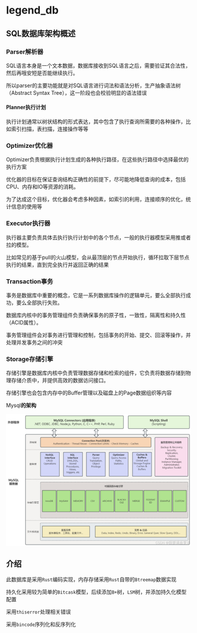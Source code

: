 # legend_db

## SQL数据库架构概述

### Parser解析器

SQL语言本身是一个文本数据，数据库接收到SQL语言之后，需要验证其合法性，然后再哦安短是否能继续执行。

所以parser的主要功能就是对SQL语言进行词法和语法分析，生产抽象语法树（Abstract Syntax Tree），这一阶段也会校验明显的语法错误

#### Planner执行计划

执行计划通常以树状结构的形式表达，其中包含了执行查询所需要的各种操作，比如索引扫描，表扫描，连接操作等等

### Optimizer优化器

Optimizer负责根据执行计划生成的各种执行路径，在这些执行路径中选择最优的执行方案

优化器的目标在保证查询结构正确性的前提下，尽可能地降低查询的成本，包括CPU、内存和IO等资源的消耗。

为了达成这个目标，优化器会考虑多种因素，如索引的利用，连接顺序的优化，统计信息的使用等

### Executor执行器

执行器主要负责具体去执行执行计划中的各个节点，一般的执行器模型采用推或者拉的模型。

比如常见的基于pull的火山模型，会从最顶层的节点开始执行，循环拉取下层节点执行的结果，直到完全执行并返回正确的结果

### Transaction事务

事务是数据库中重要的概念，它是一系列数据库操作的逻辑单元，要么全部执行成功，要么全部执行失败。

数据库内核中的事务管理组件负责确保事务的原子性，一致性，隔离性和持久性（ACID属性）。

事务管理组件会对事务进行管理和控制，包括事务的开始、提交、回滚等操作，并处理并发事务之间的冲突

### Storage存储引擎

存储引擎是数据库内核中负责管理数据存储和检索的组件，它负责将数据存储到物理存储介质中，并提供高效的数据访问接口。

存储引擎也会包含内存中的Buffer管理以及磁盘上的Page数据组织等内容

Mysql**的架构**

![mysql](./docs/images/mysql.png)

## 介绍

此数据库是采用`Rust`编码实现，内存存储采用`Rust`自带的`Btreemap`数据实现

持久化采用较为简单的`Bitcask`模型，后续添加`B+`树，`LSM`树，并添加持久化模型配置

采用`thiserror`处理相关错误

采用`bincode`序列化和反序列化